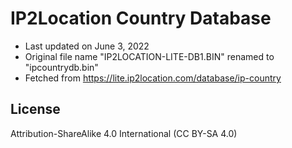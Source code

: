 # IP2Location Country Database

- Last updated on June 3, 2022
- Original file name "IP2LOCATION-LITE-DB1.BIN" renamed to "ipcountrydb.bin"
- Fetched from https://lite.ip2location.com/database/ip-country

## License

Attribution-ShareAlike 4.0 International (CC BY-SA 4.0)
